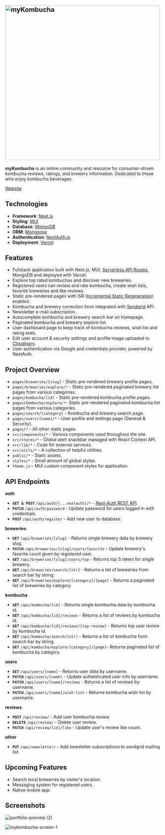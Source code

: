 ## <img src="https://res.cloudinary.com/jjo/image/upload/v1651018664/myKombucha/Logo/topbar-logo_ha3vu9.svg" alt="myKombucha" width="500">

**myKombucha** is an online community and resource for consumer-driven kombucha reviews, ratings, and brewery information. Dedicated to those who enjoy kombucha beverages.

[Website](https://mykombucha.net)

## Technologies

- **Framework**: [Next.js](https://nextjs.org)
- **Styling**: [MUI](https://mui.org)
- **Database**: [MongoDB](https://mongodb.com)
- **ORM**: [Mongoose](https://mongoosejs.com)
- **Authentication**: [NextAuth.js](https://next-auth.js.org)
- **Deployment**: [Vercel](https://vercel.com)

## Features

- Fullstack application built with Next.js, MUI, [Serverless API Routes](https://nextjs.org/blog/next-9#api-routes), MongoDB and deployed with Vercel.
- Explore top rated kombuchas and discover new breweries.
- Registered users can review and rate kombucha, create wish lists, favorite breweries and like reviews.
- Static pre-rendered pages with ISR ([Incremental Static Regeneration](https://vercel.com/docs/concepts/next.js/incremental-static-regeneration)) enabled.
- Kombucha and brewery correction form integrated with [Sendgrid](https://sendgrid.com) API.
- Newsletter e-mail subscription.
- Autocomplete kombucha and brewery search bar on homepage.
- Paginated kombucha and brewery explore list.
- User dashboard page to keep track of kombucha reviews, wish list and rating stats.
- Edit user account & security settings and profile image uploaded to [Cloudinary](https://cloudinary.com).
- User authentication via Google and credentials provider, powered by NextAuth.

## Project Overview

- `pages/breweries/[slug]` - Static pre-rendered brewery profile pages.
- `pages/breweries/explore/*` - Static pre-rendered paginated brewery list pages from various categories.
- `pages/kombucha/[id]` - Static pre-rendered kombucha profile pages.
- `pages/kombucha/explore/*`- Static pre-rendered paginated kombucha list pages from various categories.
- `pages/search/[category]` - Kombucha and brewery search page.
- `pages/users/[name]/*` - User profile and settings page (General & Security).
- `pages/*` - All other static pages.
- `src/components/*` - Various components used throughout the site.
- `src/stores/*` - Global alert snackbar managed with React Context API.
- `src/lib/*` - Code for external services.
- `src/utils/*` - A collection of helpful utilities.
- `public/*` - Static assets.
- `styles/*` - Small amount of global styles.
- `theme.js` - MUI custom component styles for application.

## API Endpoints

**auth**

- **`GET & POST`** `/api/auth/[...nextauth]/*` - [Next-Auth REST API](https://next-auth-docs.vercel.app/getting-started/rest-api).
- **`PATCH`** `/api/auth/password` - Update password for users logged in with credentials.
- **`POST`** `/api/auth/register` - Add new user to database.

**breweries**

- **`GET`** `/api/breweries/[slug]` - Returns single brewery data by brewery slug.
- **`PATCH`** `/api/breweries/[slug]/users/favorite` - Update brewery's favorite count given by registered user.
- **`GET`** `/api/breweries/[slug]/users/top` - Returns top 3 raters for single brewery.
- **`GET`** `/api/breweries/search/[str]` - Returns a list of breweries from search bar by string.
- **`GET`** `/api/breweries/explore/[category]/[page]` - Returns a paginated list of breweries by category.

**kombucha**

- **`GET`** `/api/kombucha/[id]` - Returns single kombucha data by kombucha id.
- **`GET`** `/api/kombucha/[id]/reviews` - Returns a list of reviews by kombucha id.
- **`GET`** `/api/kombucha/[id]/reviews/[top-review]` - Returns top user review by kombucha id.
- **`GET`** `/api/kombucha/search/[str]` - Returns a list of kombucha from search bar by string.
- **`GET`** `/api/kombucha/explore/[category]/[page]`- Returns paginated list of kombucha by category.

**users**

- **`GET`** `/api/users/[name]` - Returns user data by username.
- **`PATCH`** `/api/users/[name]` - Update authenticated user info by username.
- **`PATCH`** `/api/users/[name]/reviews` - Returns a list of reviews by username.
- **`PATCH`** `/api/users/[name]/wish-list` - Returns kombucha wish list by username.

**reviews**

- **`POST`** `/api/review/` - Add user kombucha review.
- **`DELETE`** `/api/review/` - Delete user review.
- **`PATCH`** `/api/review/[id]/like` - Update user's review like count.

**other**

- **`PUT`** `/api/newsletter/` - Add newsletter subscriptions to sendgrid mailing list.

## Upcoming Features

- Search local breweries by visitor's location.
- Messaging system for registered users.
- Native mobile app.

## Screenshots

![portfolio-preview (2)](https://user-images.githubusercontent.com/57969414/183219986-4387f56d-b712-400f-97c6-0007d1007157.png)

![mykombucha-screen-1](https://user-images.githubusercontent.com/57969414/183220183-92ac5afb-6ebe-4097-88e2-50aaadfaa4da.png)
